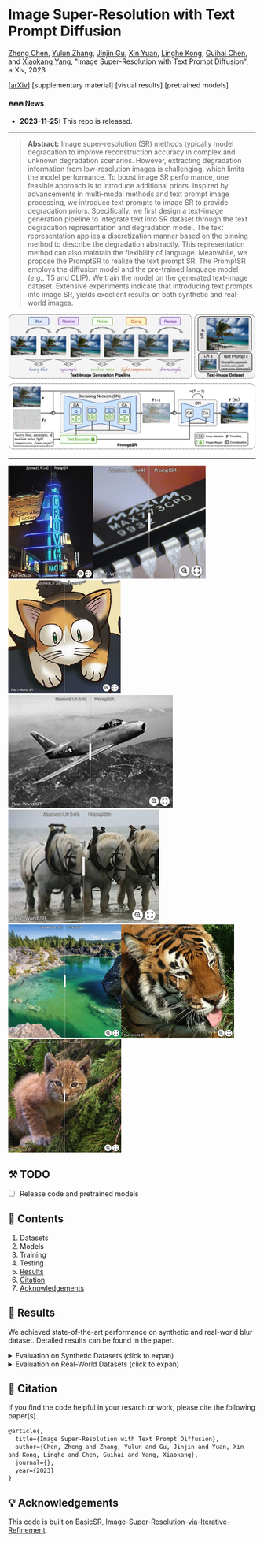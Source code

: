 # Image Super-Resolution with Text Prompt Diffusion

[Zheng Chen](https://zhengchen1999.github.io/), [Yulun Zhang](http://yulunzhang.com/), [Jinjin Gu](https://www.jasongt.com/), [Xin Yuan](https://en.westlake.edu.cn/faculty/xin-yuan.html), [Linghe Kong](https://www.cs.sjtu.edu.cn/~linghe.kong/), [Guihai Chen](https://cs.nju.edu.cn/gchen/index.htm), and [Xiaokang Yang](https://scholar.google.com/citations?user=yDEavdMAAAAJ), "Image Super-Resolution with Text Prompt Diffusion", arXiv, 2023

[[arXiv]()] [supplementary material] [visual results] [pretrained models]

#### 🔥🔥🔥 News

- **2023-11-25:** This repo is released.

---

> **Abstract:** Image super-resolution (SR) methods typically model degradation to improve reconstruction accuracy in complex and unknown degradation scenarios. However, extracting degradation information from low-resolution images is challenging, which limits the model performance. To boost image SR performance, one feasible approach is to introduce additional priors. Inspired by advancements in multi-modal methods and text prompt image processing, we introduce text prompts to image SR to provide degradation priors. Specifically, we first design a text-image generation pipeline to integrate text into SR dataset through the text degradation representation and degradation model. The text representation applies a discretization manner based on the binning method to describe the degradation abstractly. This representation method can also maintain the flexibility of language. Meanwhile, we propose the PromptSR to realize the text prompt SR. The PromptSR employs the diffusion model and the pre-trained language model (*e.g.*, T5 and CLIP). We train the model on the generated text-image dataset. Extensive experiments indicate that introducing text prompts into image SR, yields excellent results on both synthetic and real-world images.

![](figs/PromptSR.png)

---

[<img src="figs/C1.png" height="230px"/>](https://imgsli.com/MjIyMjk5)[<img src="figs/C2.png" height="230px"/>](https://imgsli.com/MjIyMzAy)[<img src="figs/C3.png" height="230px"/>](https://imgsli.com/MjIyMzEw)[<img src="figs/C4.png" height="230px"/>](https://imgsli.com/MjIyMzA0)[<img src="figs/C5.png" height="230px"/>](https://imgsli.com/MjIyMzAw)[<img src="figs/C6.png" height="230px"/>](https://imgsli.com/MjIyMzA4)[<img src="figs/C7.png" height="230px"/>](https://imgsli.com/MjIyMjk3)[<img src="figs/C8.png" height="230px"/>](https://imgsli.com/MjIyMzAz)

## ⚒️ TODO

* [ ] Release code and pretrained models

## 🔗 Contents

1. Datasets
1. Models
1. Training
1. Testing
1. [Results](#results)
1. [Citation](#citation)
1. [Acknowledgements](#acknowledgements)

## <a name="results"></a>🔎 Results

We achieved state-of-the-art performance on synthetic and real-world blur dataset. Detailed results can be found in the paper.

<details>
<summary>Evaluation on Synthetic Datasets (click to expan)</summary>



- quantitative comparisons in Table 4 of the main paper

<p align="center">
  <img width="900" src="figs/T1.png">
</p>



- visual comparison in Figure 5 of the main paper

<p align="center">
  <img width="900" src="figs/F1.png">
</p>

</details>



<details>
<summary>Evaluation on Real-World Datasets (click to expan)</summary>



- quantitative comparisons in Table 5 of the main paper

<p align="center">
  <img width="900" src="figs/T2.png">
</p>




- visual comparison in Figure 6 of the main paper

<p align="center">
  <img width="900" src="figs/F2.png">
</p>

</details>

## <a name="citation"></a>📎 Citation

If you find the code helpful in your resarch or work, please cite the following paper(s).

```
@article{,
  title={Image Super-Resolution with Text Prompt Diffusion},
  author={Chen, Zheng and Zhang, Yulun and Gu, Jinjin and Yuan, Xin and Kong, Linghe and Chen, Guihai and Yang, Xiaokang},
  journal={},
  year={2023}
}
```

## <a name="acknowledgements"></a>💡 Acknowledgements

This code is built on [BasicSR](https://github.com/XPixelGroup/BasicSR), [Image-Super-Resolution-via-Iterative-Refinement](https://github.com/Janspiry/Image-Super-Resolution-via-Iterative-Refinement).

